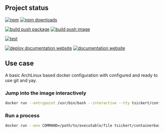 <!-- !/usr/bin/env markdown
-*- coding: utf-8 -*-
region header
Copyright Torben Sickert (info["~at~"]torben.website) 16.12.2012

License
-------

This library written by Torben Sickert stand under a creative commons naming
3.0 unported license. See https://creativecommons.org/licenses/by/3.0/deed.de
endregion -->

Project status
--------------

[![npm](https://img.shields.io/npm/v/containerbase?color=%23d55e5d&label=npm%20package%20version&logoColor=%23d55e5d&style=for-the-badge)](https://www.npmjs.com/package/containerbase)
[![npm downloads](https://img.shields.io/npm/dy/containerbase.svg?style=for-the-badge)](https://www.npmjs.com/package/containerbase)

[![build push package](https://img.shields.io/github/actions/workflow/status/thaibault/containerbase/build-package-and-push.yaml?label=build%20push%20package&style=for-the-badge)](https://github.com/thaibault/containerbase/actions/workflows/build-package-and-push.yaml)
[![build push image](https://img.shields.io/github/actions/workflow/status/thaibault/containerbase/build-image-and-push-periodically-1.yaml?label=build%20push%20image&style=for-the-badge)](https://github.com/thaibault/containerbase/actions/workflows/build-image-and-push-periodically-1.yaml)

[![test](https://img.shields.io/github/actions/workflow/status/thaibault/containerbase/test.yaml?label=test&style=for-the-badge)](https://github.com/thaibault/containerbase/actions/workflows/test.yaml)

[![deploy documentation website](https://img.shields.io/github/actions/workflow/status/thaibault/containerbase/deploy-documentation-website.yaml?label=deploy%20documentation%20website&style=for-the-badge)](https://github.com/thaibault/containerbase/actions/workflows/deploy-documentation-website.yaml)
[![documentation website](https://img.shields.io/website-up-down-green-red/https/torben.website/containerbase.svg?label=documentation-website&style=for-the-badge)](https://torben.website/containerbase)

<!--|deDE:Einsatz-->
Use case
--------

A basic ArchLinux based docker configuration with configured and ready to use
git and yay.

### Jump into the image interactively

```bash
docker run --entrypoint /usr/bin/bash --interactive --tty tsickert/containerbase
```

### Run a process

```bash
docker run --env COMMAND=/path/to/executable/file tsickert/containerbase
```
